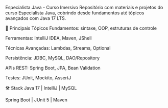 Especialista Java - Curso Imersivo
Repositório com materiais e projetos do curso Especialista Java, cobrindo desde fundamentos até tópicos avançados com Java 17 LTS.

🚀 Principais Tópicos
Fundamentos: sintaxe, OOP, estruturas de controle

Ferramentas: IntelliJ IDEA, Maven, JShell

Técnicas Avançadas: Lambdas, Streams, Optional

Persistência: JDBC, MySQL, DAO/Repository

APIs REST: Spring Boot, JPA, Bean Validation

Testes: JUnit, Mockito, AssertJ

🛠️ Stack
Java 17 | IntelliJ | MySQL

Spring Boot | JUnit 5 | Maven

